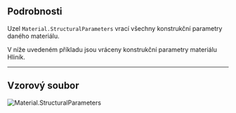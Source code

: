 ## Podrobnosti
Uzel `Material.StructuralParameters` vrací všechny konstrukční parametry daného materiálu.

V níže uvedeném příkladu jsou vráceny konstrukční parametry materiálu Hliník.
___
## Vzorový soubor

![Material.StructuralParameters](./Revit.Elements.Material.StructuralParameters_img.jpg)
